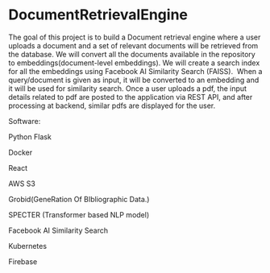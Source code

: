 # DocumentRetrievalEngine


The goal of this project is to build a Document retrieval engine where a user uploads a document and a set of relevant documents will be retrieved from the database. We will convert all the documents available in the repository to embeddings(document-level embeddings). We will create a search index for all the embeddings using Facebook AI Similarity Search (FAISS).  When a query/document is given as input, it will be converted to an embedding and it will be used for similarity search. Once a user uploads a pdf, the input details related to pdf are posted to the application via REST API, and after processing at backend, similar pdfs are displayed for the user.

Software:

Python Flask

Docker

React

AWS S3

Grobid(GeneRation Of BIbliographic Data.)

SPECTER (Transformer based NLP model)

Facebook AI Similarity Search 

Kubernetes

Firebase
